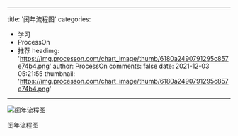 
---
title: '闰年流程图'
categories: 
 - 学习
 - ProcessOn
 - 推荐
headimg: 'https://img.processon.com/chart_image/thumb/6180a2490791295c857e74b4.png'
author: ProcessOn
comments: false
date: 2021-12-03 05:21:55
thumbnail: 'https://img.processon.com/chart_image/thumb/6180a2490791295c857e74b4.png'
---

<div>   
<img class="thumb" alt="闰年流程图" src="https://img.processon.com/chart_image/thumb/6180a2490791295c857e74b4.png" referrerpolicy="no-referrer">
<p>闰年流程图</p>  
</div>
            